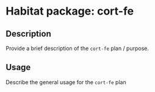 # Habitat package: cort-fe

## Description

Provide a brief description of the `cort-fe` plan / purpose.

## Usage

Describe the general usage for the `cort-fe` plan
